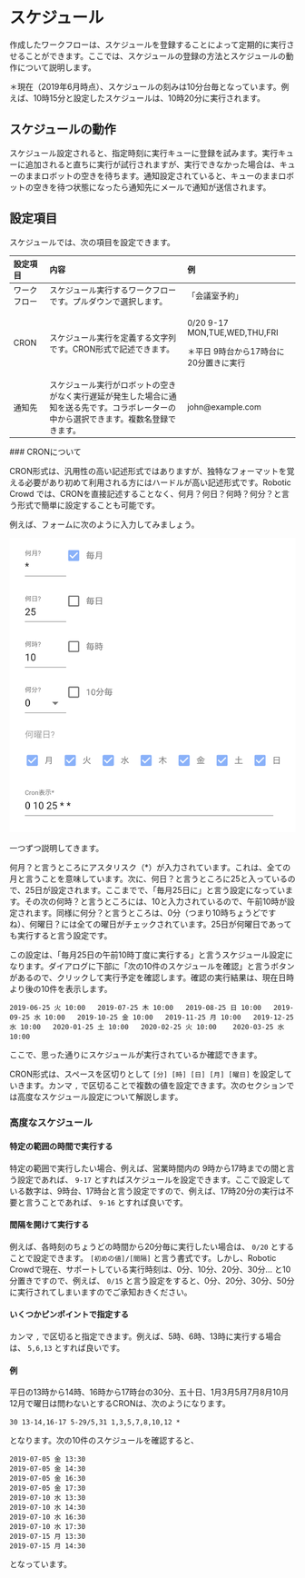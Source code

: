 # スケジュール

作成したワークフローは、スケジュールを登録することによって定期的に実行させることができます。ここでは、スケジュールの登録の方法とスケジュールの動作について説明します。

＊現在（2019年6月時点）、スケジュールの刻みは10分台毎となっています。例えば、10時15分と設定したスケジュールは、10時20分に実行されます。

## スケジュールの動作

スケジュール設定されると、指定時刻に実行キューに登録を試みます。実行キューに追加されると直ちに実行が試行されますが、実行できなかった場合は、キューのままロボットの空きを待ちます。通知設定されていると、キューのままロボットの空きを待つ状態になったら通知先にメールで通知が送信されます。

## 設定項目

スケジュールでは、次の項目を設定できます。

<table>
  <thead>
    <tr>
      <th style="text-align:left">&#x8A2D;&#x5B9A;&#x9805;&#x76EE;</th>
      <th style="text-align:left">&#x5185;&#x5BB9;</th>
      <th style="text-align:left">&#x4F8B;</th>
    </tr>
  </thead>
  <tbody>
    <tr>
      <td style="text-align:left">&#x30EF;&#x30FC;&#x30AF;&#x30D5;&#x30ED;&#x30FC;</td>
      <td style="text-align:left">&#x30B9;&#x30B1;&#x30B8;&#x30E5;&#x30FC;&#x30EB;&#x5B9F;&#x884C;&#x3059;&#x308B;&#x30EF;&#x30FC;&#x30AF;&#x30D5;&#x30ED;&#x30FC;&#x3067;&#x3059;&#x3002;&#x30D7;&#x30EB;&#x30C0;&#x30A6;&#x30F3;&#x3067;&#x9078;&#x629E;&#x3057;&#x307E;&#x3059;&#x3002;</td>
      <td
      style="text-align:left">&#x300C;&#x4F1A;&#x8B70;&#x5BA4;&#x4E88;&#x7D04;&#x300D;</td>
    </tr>
    <tr>
      <td style="text-align:left">CRON</td>
      <td style="text-align:left">&#x30B9;&#x30B1;&#x30B8;&#x30E5;&#x30FC;&#x30EB;&#x5B9F;&#x884C;&#x3092;&#x5B9A;&#x7FA9;&#x3059;&#x308B;&#x6587;&#x5B57;&#x5217;&#x3067;&#x3059;&#x3002;CRON&#x5F62;&#x5F0F;&#x3067;&#x8A18;&#x8FF0;&#x3067;&#x304D;&#x307E;&#x3059;&#x3002;</td>
      <td
      style="text-align:left">
        <p>0/20 9-17 <em> </em> MON,TUE,WED,THU,FRI</p>
        <p>&#xFF0A;&#x5E73;&#x65E5; 9&#x6642;&#x53F0;&#x304B;&#x3089;17&#x6642;&#x53F0;&#x306B;20&#x5206;&#x7F6E;&#x304D;&#x306B;&#x5B9F;&#x884C;</p>
        </td>
    </tr>
    <tr>
      <td style="text-align:left">&#x901A;&#x77E5;&#x5148;</td>
      <td style="text-align:left">&#x30B9;&#x30B1;&#x30B8;&#x30E5;&#x30FC;&#x30EB;&#x5B9F;&#x884C;&#x304C;&#x30ED;&#x30DC;&#x30C3;&#x30C8;&#x306E;&#x7A7A;&#x304D;&#x304C;&#x306A;&#x304F;&#x5B9F;&#x884C;&#x9045;&#x5EF6;&#x304C;&#x767A;&#x751F;&#x3057;&#x305F;&#x5834;&#x5408;&#x306B;&#x901A;&#x77E5;&#x3092;&#x9001;&#x308B;&#x5148;&#x3067;&#x3059;&#x3002;&#x30B3;&#x30E9;&#x30DC;&#x30EC;&#x30FC;&#x30BF;&#x30FC;&#x306E;&#x4E2D;&#x304B;&#x3089;&#x9078;&#x629E;&#x3067;&#x304D;&#x307E;&#x3059;&#x3002;&#x8907;&#x6570;&#x540D;&#x767B;&#x9332;&#x3067;&#x304D;&#x307E;&#x3059;&#x3002;</td>
      <td
      style="text-align:left">john@example.com</td>
    </tr>
  </tbody>
</table>### CRONについて

CRON形式は、汎用性の高い記述形式ではありますが、独特なフォーマットを覚える必要があり初めて利用される方にはハードルが高い記述形式です。Robotic Crowd では、CRONを直接記述することなく、何月？何日？何時？何分？と言う形式で簡単に設定することも可能です。

例えば、フォームに次のように入力してみましょう。

![&#x30B9;&#x30B1;&#x30B8;&#x30E5;&#x30FC;&#x30EB;&#x8A2D;&#x5B9A;](../.gitbook/assets/screen-shot-2019-06-07-at-15.28.54%20%281%29.png)

一つずつ説明してきます。

何月？と言うところにアスタリスク（\*）が入力されています。これは、全ての月と言うことを意味しています。次に、何日？と言うところに25と入っているので、25日が設定されます。ここまでで、「毎月25日に」と言う設定になっています。その次の何時？と言うところには、10と入力されているので、午前10時が設定されます。同様に何分？と言うところは、0分（つまり10時ちょうどですね）、何曜日？には全ての曜日がチェックされています。25日が何曜日であっても実行すると言う設定です。

この設定は、「毎月25日の午前10時丁度に実行する」と言うスケジュール設定になります。ダイアログに下部に「次の10件のスケジュールを確認」と言うボタンがあるので、クリックして実行予定を確認します。確認の実行結果は、現在日時より後の10件を表示します。

`2019-06-25 火 10:00  
2019-07-25 木 10:00  
2019-08-25 日 10:00  
2019-09-25 水 10:00  
2019-10-25 金 10:00  
2019-11-25 月 10:00  
2019-12-25 水 10:00  
2020-01-25 土 10:00  
2020-02-25 火 10:00   
2020-03-25 水 10:00`

ここで、思った通りにスケジュールが実行されているか確認できます。

CRON形式は、スペースを区切りとして `[分] [時] [日] [月] [曜日]` を設定していきます。カンマ `,` で区切ることで複数の値を設定できます。次のセクションでは高度なスケジュール設定について解説します。

### 高度なスケジュール

#### 特定の範囲の時間で実行する

特定の範囲で実行したい場合、例えば、営業時間内の 9時から17時までの間と言う設定であれば、 `9-17` とすればスケジュールを設定できます。ここで設定している数字は、9時台、17時台と言う設定ですので、例えば、17時20分の実行は不要と言うことであれば、 `9-16` とすれば良いです。

#### 間隔を開けて実行する

例えば、各時刻のちょうどの時間から20分毎に実行したい場合は、 `0/20` とすることで設定できます。 `[初めの値]/[間隔]` と言う書式です。しかし、Robotic Crowdで現在、サポートしている実行時刻は、0分、10分、20分、30分... と10分置きですので、例えば、 `0/15` と言う設定をすると、0分、20分、30分、50分に実行されてしまいますのでご承知おきください。

#### いくつかピンポイントで指定する

カンマ `,` で区切ると指定できます。例えば、5時、6時、13時に実行する場合は、 `5,6,13` とすれば良いです。

#### 例

平日の13時から14時、16時から17時台の30分、五十日、1月3月5月7月8月10月12月で曜日は問わないとするCRONは、次のようになります。

 `30 13-14,16-17 5-29/5,31 1,3,5,7,8,10,12 *` 

となります。次の10件のスケジュールを確認すると、

```text
2019-07-05 金 13:30
2019-07-05 金 14:30
2019-07-05 金 16:30
2019-07-05 金 17:30
2019-07-10 水 13:30
2019-07-10 水 14:30
2019-07-10 水 16:30
2019-07-10 水 17:30
2019-07-15 月 13:30
2019-07-15 月 14:30
```

となっています。

